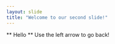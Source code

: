 ```yaml
---
layout: slide
title: "Welcome to our second slide!"
---
```

** Hello **
Use the left arrow to go back!
